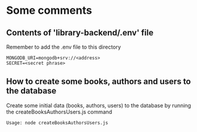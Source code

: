 # Some comments

## Contents of 'library-backend/.env' file

Remember to add the .env file to this directory

```
MONGODB_URI=mongodb+srv://<address>  
SECRET=<secret phrase>  
```

## How to create some books, authors and users to the database

Create some initial data (books, authors, users) to the database by running the 
createBooksAuthorsUsers.js command

```
Usage: node createBooksAuthorsUsers.js
```
